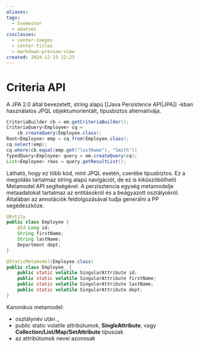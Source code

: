 ```yaml
---
aliases: 
tags:
  - 5semester
  - adatvez
cssclasses:
  - center-images
  - center-titles
  - markdown-preview-view
created: 2024-12-15 12:23
---
```


# Criteria API

A JPA 2.0 által bevezetett, string alapú [[Java Persistence API|JPA]] -kban használatos JPQL objektumorientált, típusbiztos alternatívája.

```java
CriteriaBuilder cb = em.getCriteriaBuilder();
CriteriaQuery<Employee> cq =
	cb.createQuery(Employee.class);
Root<Employee> emp = cq.from(Employee.class);
cq.select(emp);
cq.where(cb.equal(emp.get("lastName"), "Smith"))
TypedQuery<Employee> query = em.createQuery(cq);
List<Employee> rows = query.getResultList();
```

Látható, hogy ez több kód, mint JPQL esetén, cserébe típusbiztos. Ez a megoldás tartalmaz string alapú navigációt, de ez is kiküszöbölhető Metamodel API segítségével. A perzisztencia egység metamodelje metaadatokat tartalmaz az entitásokról és a beágyazott osztályokról. Általában az annotációk feldolgozásával tudja generálni a PP segédeszköze.

```java
@Entity
public class Employee {
	@Id Long id;
	String firstName;
	String lastName;
	Department dept;
}

@StaticMetamodel(Employee.class)
public class Employee_ {
	public static volatile SingularAttribute id;
	public static volatile SingularAttribute firstName;
	public static volatile SingularAttribute lastName;
	public static volatile SingularAttribute dept;
}
```

Kanonikus metamodel:
- osztálynév után _
- public static volatile attribútumok, **SingleAttribute**, vagy **Collection/List/Map/SetAttribute** típusúak
- az attribútumok nevei azonosak

